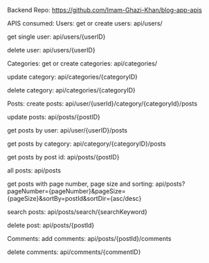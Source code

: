 
Backend Repo: https://github.com/Imam-Ghazi-Khan/blog-app-apis

APIS consumed:
Users:
get or create users:
api/users/

get single user:
api/users/{userID}

delete user:
api/users/{userID}

Categories:
get or create categories:
api/categories/

update category:
api/categories/{categoryID}

delete category:
api/categories/{categoryID}

Posts:
create posts: api/user/{userId}/category/{categoryId}/posts

update posts:
api/posts/{postID}

get posts by user:
api/user/{userID}/posts

get posts by category:
api/category/{categoryID}/posts

get posts by post id:
api/posts/{postID}

all posts: api/posts

get posts with page number, page size and sorting:
api/posts?pageNumber={pageNumber}&pageSize={pageSize}&sortBy=postId&sortDir={asc/desc}

search posts: api/posts/search/{searchKeyword}

delete post:
api/posts/{postId}

Comments:
add comments:
api/posts/{postId}/comments

delete comments:
api/comments/{commentID}
